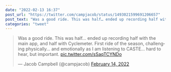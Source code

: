 ```yaml
---
date: "2022-02-13 16:37"
post_url: "https://twitter.com/campjacob/status/1493021599691206657"
post_text: "Was a good ride. This was half… ended up recording half with the main app, and half with Cyclemeter. First ride of the season, challenging physically… and emotionally as I am listening to CASTE… hard to hear, but important. https://t.co/sSaqTCYNDo"
categories: "tweet"
---
```


<blockquote class="twitter-tweet"><p lang="en" dir="ltr">Was a good ride. This was half… ended up recording half with the main app, and half with Cyclemeter. First ride of the season, challenging physically… and emotionally as I am listening to CASTE… hard to hear, but important. <a href="https://t.co/sSaqTCYNDo">pic.twitter.com/sSaqTCYNDo</a></p>&mdash; Jacob Campbell (@campjacob) <a href="https://twitter.com/campjacob/status/1493021599691206657?ref_src=twsrc%5Etfw">February 14, 2022</a></blockquote> <script async src="https://platform.twitter.com/widgets.js" charset="utf-8"></script> 
